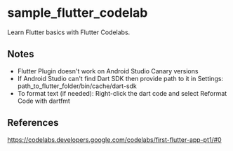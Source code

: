 # sample_flutter_codelab
Learn Flutter basics with Flutter Codelabs.

## Notes
* Flutter Plugin doesn't work on Android Studio Canary versions
* If Android Studio can't find Dart SDK then provide path to it in Settings: path_to_flutter_folder/bin/cache/dart-sdk
* To format text (if needed): Right-click the dart code and select Reformat Code with dartfmt

## References
https://codelabs.developers.google.com/codelabs/first-flutter-app-pt1/#0